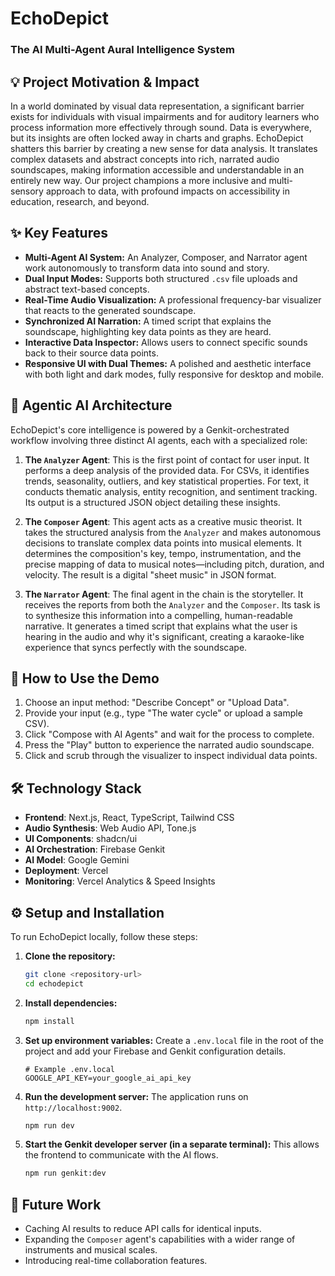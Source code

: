 # EchoDepict
### The AI Multi-Agent Aural Intelligence System

## 💡 Project Motivation & Impact
In a world dominated by visual data representation, a significant barrier exists for individuals with visual impairments and for auditory learners who process information more effectively through sound. Data is everywhere, but its insights are often locked away in charts and graphs. EchoDepict shatters this barrier by creating a new sense for data analysis. It translates complex datasets and abstract concepts into rich, narrated audio soundscapes, making information accessible and understandable in an entirely new way. Our project champions a more inclusive and multi-sensory approach to data, with profound impacts on accessibility in education, research, and beyond.

## ✨ Key Features
- **Multi-Agent AI System:** An Analyzer, Composer, and Narrator agent work autonomously to transform data into sound and story.
- **Dual Input Modes:** Supports both structured `.csv` file uploads and abstract text-based concepts.
- **Real-Time Audio Visualization:** A professional frequency-bar visualizer that reacts to the generated soundscape.
- **Synchronized AI Narration:** A timed script that explains the soundscape, highlighting key data points as they are heard.
- **Interactive Data Inspector:** Allows users to connect specific sounds back to their source data points.
- **Responsive UI with Dual Themes:** A polished and aesthetic interface with both light and dark modes, fully responsive for desktop and mobile.

## 🤖 Agentic AI Architecture
EchoDepict's core intelligence is powered by a Genkit-orchestrated workflow involving three distinct AI agents, each with a specialized role:

1.  **The `Analyzer` Agent**: This is the first point of contact for user input. It performs a deep analysis of the provided data. For CSVs, it identifies trends, seasonality, outliers, and key statistical properties. For text, it conducts thematic analysis, entity recognition, and sentiment tracking. Its output is a structured JSON object detailing these insights.

2.  **The `Composer` Agent**: This agent acts as a creative music theorist. It takes the structured analysis from the `Analyzer` and makes autonomous decisions to translate complex data points into musical elements. It determines the composition's key, tempo, instrumentation, and the precise mapping of data to musical notes—including pitch, duration, and velocity. The result is a digital "sheet music" in JSON format.

3.  **The `Narrator` Agent**: The final agent in the chain is the storyteller. It receives the reports from both the `Analyzer` and the `Composer`. Its task is to synthesize this information into a compelling, human-readable narrative. It generates a timed script that explains what the user is hearing in the audio and why it's significant, creating a karaoke-like experience that syncs perfectly with the soundscape.

## 🚀 How to Use the Demo
1.  Choose an input method: "Describe Concept" or "Upload Data".
2.  Provide your input (e.g., type "The water cycle" or upload a sample CSV).
3.  Click "Compose with AI Agents" and wait for the process to complete.
4.  Press the "Play" button to experience the narrated audio soundscape.
5.  Click and scrub through the visualizer to inspect individual data points.

## 🛠️ Technology Stack
-   **Frontend**: Next.js, React, TypeScript, Tailwind CSS
-   **Audio Synthesis**: Web Audio API, Tone.js
-   **UI Components**: shadcn/ui
-   **AI Orchestration**: Firebase Genkit
-   **AI Model**: Google Gemini
-   **Deployment**: Vercel
-   **Monitoring**: Vercel Analytics & Speed Insights

## ⚙️ Setup and Installation
To run EchoDepict locally, follow these steps:

1.  **Clone the repository:**
    ```bash
    git clone <repository-url>
    cd echodepict
    ```

2.  **Install dependencies:**
    ```bash
    npm install
    ```

3.  **Set up environment variables:**
    Create a `.env.local` file in the root of the project and add your Firebase and Genkit configuration details.
    ```
    # Example .env.local
    GOOGLE_API_KEY=your_google_ai_api_key
    ```

4.  **Run the development server:**
    The application runs on `http://localhost:9002`.
    ```bash
    npm run dev
    ```

5.  **Start the Genkit developer server (in a separate terminal):**
    This allows the frontend to communicate with the AI flows.
    ```bash
    npm run genkit:dev
    ```

## 🚀 Future Work
- Caching AI results to reduce API calls for identical inputs.
- Expanding the `Composer` agent's capabilities with a wider range of instruments and musical scales.
- Introducing real-time collaboration features.
